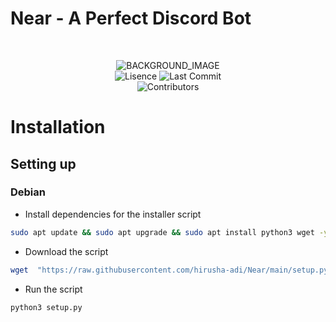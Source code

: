 # Near - A Perfect Discord Bot

<br>
<p align="center">
    <img src="https://cdn.discordapp.com/attachments/881007500588089404/881046764206039070/unknown.png" alt="BACKGROUND_IMAGE">
    <br>
    <img src="https://img.shields.io/github/license/hirusha-adi/Near?style=for-the-badge" alt="Lisence">
    <img src="https://img.shields.io/github/last-commit/hirusha-adi/Near?style=for-the-badge" alt="Last Commit">
    <br>
    <img src="https://img.shields.io/github/contributors/hirusha-adi/Near?style=for-the-badge" alt="Contributors">
</p>

# Installation

## Setting up

### Debian

- Install dependencies for the installer script

```bash
sudo apt update && sudo apt upgrade && sudo apt install python3 wget -y
```

- Download the script

```bash
wget  "https://raw.githubusercontent.com/hirusha-adi/Near/main/setup.py"
```

- Run the script

```bash
python3 setup.py
```
